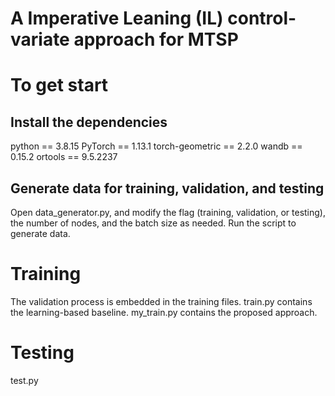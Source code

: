 # A Imperative Leaning (IL) control-variate approach for MTSP

# To get start
## Install the dependencies
python == 3.8.15
PyTorch == 1.13.1
torch-geometric == 2.2.0
wandb == 0.15.2
ortools == 9.5.2237
## Generate data for training, validation, and testing
Open data_generator.py, and modify the flag (training, validation, or testing), the number of nodes, and the batch size as needed. Run the script to generate data.
# Training
The validation process is embedded in the training files. 
train.py contains the learning-based baseline.
my_train.py contains the proposed approach.
# Testing
test.py

